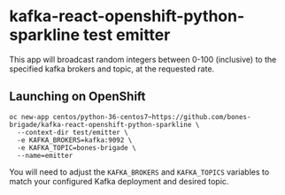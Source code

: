 # kafka-react-openshift-python-sparkline test emitter

This app will broadcast random integers between 0-100 (inclusive) to the
specified kafka brokers and topic, at the requested rate.

## Launching on OpenShift

```
oc new-app centos/python-36-centos7~https://github.com/bones-brigade/kafka-react-openshift-python-sparkline \
  --context-dir test/emitter \
  -e KAFKA_BROKERS=kafka:9092 \
  -e KAFKA_TOPIC=bones-brigade \
  --name=emitter
```

You will need to adjust the `KAFKA_BROKERS` and `KAFKA_TOPICS` variables to
match your configured Kafka deployment and desired topic.

